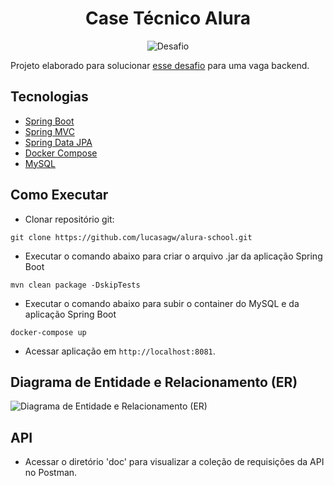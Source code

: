<h1 align="center">
  Case Técnico Alura
</h1>

<p align="center">
 <img src="https://img.shields.io/static/v1?label=Tipo&message=Desafio&color=8257E5&labelColor=000000" alt="Desafio" />
</p>

Projeto elaborado para solucionar [esse desafio](https://drive.google.com/file/d/11Cz8dviGSYwUpMqwnAneuIQ8LSGB6ngU/view?usp=sharing) para uma vaga backend.

## Tecnologias

- [Spring Boot](https://spring.io/projects/spring-boot)
- [Spring MVC](https://docs.spring.io/spring-framework/docs/3.2.x/spring-framework-reference/html/mvc.html)
- [Spring Data JPA](https://spring.io/projects/spring-data-jpa)
- [Docker Compose](https://docs.docker.com/compose/)
- [MySQL](https://www.mysql.com/)

## Como Executar

- Clonar repositório git:
```
git clone https://github.com/lucasagw/alura-school.git
```
- Executar o comando abaixo para criar o arquivo .jar da aplicação Spring Boot
```
mvn clean package -DskipTests
```
- Executar o comando abaixo para subir o container do MySQL e da aplicação Spring Boot
```
docker-compose up
```
- Acessar aplicação em `http://localhost:8081`.

## Diagrama de Entidade e Relacionamento (ER)

![Diagrama de Entidade e Relacionamento (ER)](https://i.ibb.co/hHDCNtX/aluraschool.png)

## API

- Acessar o diretório 'doc' para visualizar a coleção de requisições da API no Postman.

